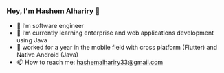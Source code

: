 ### Hey,  I'm Hashem Alhariry 👋

 

- 🔭 I’m software engineer
- 🌱 I’m currently learning enterprise and web applications development using Java
- :office: worked for a year in the mobile field with cross platform (Flutter) and Native Android (Java)
- 📫 How to reach me: hashemalhariry33@gmail.com

